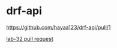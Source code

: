 # drf-api

https://github.com/hayaa123/drf-api/pull/1

[lab-32 pull request](https://github.com/hayaa123/drf-api/pull/2)
